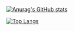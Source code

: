 [![Anurag's GitHub stats](https://github-readme-stats.vercel.app/api?username=BlueBlood-dev&&show_icons=true&theme=radical&count_private=true)](https://github.com/anuraghazra/github-readme-stats)

[![Top Langs](https://github-readme-stats.vercel.app/api/top-langs/?username=BlueBlood-dev&langs_count=7&show_icons=true&theme=radical)](https://github.com/anuraghazra/github-readme-stats)
